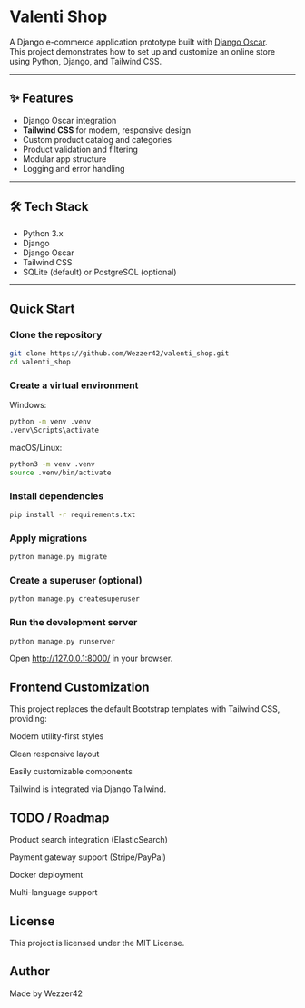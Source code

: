 # Valenti Shop

A Django e-commerce application prototype built with [Django Oscar](https://django-oscar.readthedocs.io/en/latest/).  
This project demonstrates how to set up and customize an online store using Python, Django, and Tailwind CSS.

---

## ✨ Features

- Django Oscar integration
- **Tailwind CSS** for modern, responsive design
- Custom product catalog and categories
- Product validation and filtering
- Modular app structure
- Logging and error handling

---

## 🛠 Tech Stack

- Python 3.x
- Django
- Django Oscar
- Tailwind CSS
- SQLite (default) or PostgreSQL (optional)

---

##  Quick Start

###  Clone the repository

```bash
git clone https://github.com/Wezzer42/valenti_shop.git
cd valenti_shop
```
### Create a virtual environment
Windows:

```bash
python -m venv .venv
.venv\Scripts\activate
```
macOS/Linux:

```bash
python3 -m venv .venv
source .venv/bin/activate
```
### Install dependencies
```bash
pip install -r requirements.txt
```
### Apply migrations
```bash
python manage.py migrate
```
### Create a superuser (optional)
```bash
python manage.py createsuperuser
```
### Run the development server
```bash
python manage.py runserver
```
Open http://127.0.0.1:8000/ in your browser.

## Frontend Customization
This project replaces the default Bootstrap templates with Tailwind CSS, providing:

Modern utility-first styles

Clean responsive layout

Easily customizable components

Tailwind is integrated via Django Tailwind.


## TODO / Roadmap
 Product search integration (ElasticSearch)

 Payment gateway support (Stripe/PayPal)

 Docker deployment

 Multi-language support

## License
This project is licensed under the MIT License.

## Author
Made by Wezzer42
